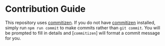 # Contribution Guide

This repository uses [commitizen]. If you do not have [commitizen] installed,
simply run `npm run commit` to make commits rather than `git commit`. You will
be prompted to fill in details and [`commitizen`] will format a commit message
for you.

[commitizen]: https://github.com/commitizen/cz-cli
